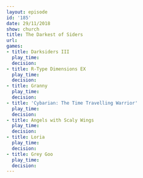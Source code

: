 ```yaml
---
layout: episode
id: '185'
date: 29/11/2018
show: church
title: The Darkest of Siders
url: 
games:
- title: Darksiders III
  play_time: 
  decision: 
- title: R-Type Dimensions EX
  play_time: 
  decision: 
- title: Granny
  play_time: 
  decision: 
- title: 'Cybarian: The Time Travelling Warrior'
  play_time: 
  decision: 
- title: Angels with Scaly Wings
  play_time: 
  decision: 
- title: Loria
  play_time: 
  decision: 
- title: Grey Goo
  play_time: 
  decision: 
---
```

